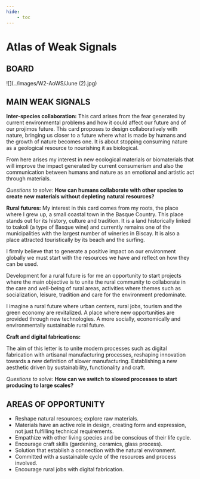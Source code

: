 ```yaml
---
hide:
    - toc
---
```


# **Atlas of Weak Signals**
## BOARD
![](../images/W2-AoWS/June (2).jpg)
## MAIN WEAK SIGNALS
**Inter-species collaboration:**
This card arises from the fear generated by current environmental problems and how it could affect our future and  of our projimos future. This card proposes to design collaboratively with nature, bringing us closer to a future where what is made by humans and the growth of nature becomes one. It is about stopping consuming nature as a geological resource to nourishing it as biological. 
 
From here arises my interest in new ecological materials or biomaterials that will improve the impact generated by current consumerism and also the communication between humans and nature as an emotional and artistic act through materials. 
 
*Questions to solve:* **How can humans collaborate with other species to create new materials without depleting natural resources?**
 
**Rural futures:**
My interest in this card comes from my roots, the place where I grew up, a small coastal town in the Basque Country. This place stands out for its history, culture and tradition. It is a land historically linked to txakoli (a type of Basque wine) and currently remains one of the municipalities with the largest number of wineries in Biscay. It is also a place attracted touristically by its beach and the surfing. 
 
I firmly believe that to generate a positive impact on our environment globally we must start with the resources we have and reflect on how they can be used.
 
Development for a rural future is for me an opportunity to start projects where the main objective is to unite the rural community to collaborate in the care and well-being of rural areas, activities where themes such as socialization, leisure, tradition and care for the environment predominate.
 
I imagine a rural future where urban centers, rural jobs, tourism and the green economy are revitalized. A place where new opportunities are provided through new technologies. A more socially, economically and environmentally sustainable rural future.  
 
 
**Craft and digital fabrications:**
 
The aim of this letter is to unite modern processes such as digital fabrication with artisanal manufacturing processes, reshaping innovation towards a new definition of slower manufacturing. Establishing a new aesthetic driven by sustainability, functionality and craft.
 
*Questions to solve:* **How can we switch to slowed processes to start producing to large scales?**

## AREAS OF OPPORTUNITY

- Reshape natural resources; explore raw materials.
- Materials have an active role in design, creating form and expression, not just fulfilling technical requirements.
- Empathize with other living species and be conscious of their life cycle.
- Encourage craft skills (gardening, ceramics, glass process).
- Solution that establish a connection with the natural environment.
- Committed with a sustainable cycle of the resources and process involved.
- Encourage rural jobs with digital fabrication.


